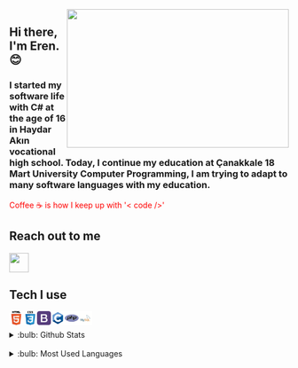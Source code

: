 <img src="https://media0.giphy.com/media/iIqmM5tTjmpOB9mpbn/giphy.gif?cid=ecf05e474qjbh9wfgk14jzjqjd35ytdqz63n5be60b4okg8q&rid=giphy.gif&ct=g" align="right"  width="400" height="250">

## Hi there, I'm Eren. :blush:

### I started my software life with C# at the age of 16 in Haydar Akın vocational high school. Today, I continue my education at Çanakkale 18 Mart University Computer Programming, I am trying to adapt to many software languages ​​with my education.

<font color="red">Coffee :coffee: is how I keep up with '< code />' </font>

## Reach out to me

[<img width="35 " height="35" src="https://unpkg.com/simple-icons@v7/icons/linkedin.svg" align="left" />][linkedin]

<br/>
<br/>

## Tech I use

<img align="left" src="https://raw.githubusercontent.com/github/explore/80688e429a7d4ef2fca1e82350fe8e3517d3494d/topics/html/html.png" width="25" height="25" />
<img align="left" src="https://raw.githubusercontent.com/github/explore/80688e429a7d4ef2fca1e82350fe8e3517d3494d/topics/css/css.png" width="25" height="25" />
<img align="left" src="https://raw.githubusercontent.com/github/explore/80688e429a7d4ef2fca1e82350fe8e3517d3494d/topics/bootstrap/bootstrap.png" width="25" height="25"/>
<img align="left" src="https://raw.githubusercontent.com/github/explore/f3e22f0dca2be955676bc70d6214b95b13354ee8/topics/c/c.png" width="25" height="25"/>
<img align="left" src="https://raw.githubusercontent.com/github/explore/ccc16358ac4530c6a69b1b80c7223cd2744dea83/topics/php/php.png" width="25" height="25"/>
<img align="left" src="https://raw.githubusercontent.com/github/explore/80688e429a7d4ef2fca1e82350fe8e3517d3494d/topics/mysql/mysql.png" width="25" height="25"/>

<br/>
<br/>

<details>
<summary>:bulb: Github Stats</summary>
<img src="https://github-readme-stats.vercel.app/api?username=balciieren&theme=radical">
</details>

<br/>

<details>
<summary>:bulb: Most Used Languages</summary>
<img src="https://github-readme-stats.vercel.app/api/top-langs/?username=balciieren&layout=compact">
</details>

[linkedin]: https://www.linkedin.com/in/eren-balci-7a96511b0/

